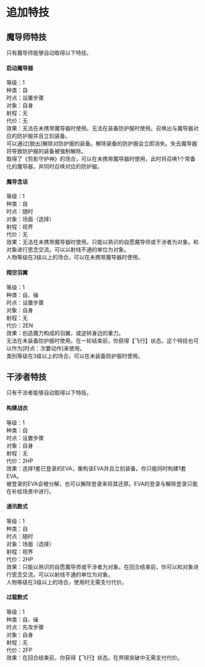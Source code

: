 # 追加特技

## 魔导师特技
只有魔导师能够自动取得以下特技。

#### 启动魔导器
等级：1<br>
种类：自<br>
时点：设置步骤<br>
对象：自身<br>
射程：无<br>
代价：无<br>
效果：无法在未携带魔导器时使用。无法在装备防护服时使用。召唤出与魔导器对应的防护服并且立刻装备。<br>
可以通过[脱出]解除对防护服的装备。解除装备的防护服会立即消失。失去魔导器将导致防护服的装备被强制解除。<br>
取得了《剪影守护神》的场合，可以在未携带魔导器时使用，此时将召唤1个常备化的魔导器，并同时召唤对应的防护服。

#### 魔导念话
等级：1<br>
种类：自<br>
时点：随时<br>
对象：场面（选择）<br>
射程：视界<br>
代价：无<br>
效果：无法在未携带魔导器时使用。只能以熟识的自愿魔导师或干涉者为对象。和对象进行思念交流。可以以射线不通的单位为对象。<br>
人物等级在3级以上的场合，可以在未携带魔导器时使用。

#### 翔空羽翼
等级：1<br>
种类：自、操<br>
时点：设置步骤<br>
对象：自身<br>
射程：无<br>
代价：2EN<br>
效果：创造魔力构成的羽翼，或逆转身边的重力。<br>
无法在未装备防护服时使用。在一轮结束前，你获得【飞行】状态。这个特技也可以作为[时点：次要动作]来使用。<br>
类别等级在3级以上的场合，可以在未装备防护服时使用。

## 干涉者特技
只有干涉者能够自动取得以下特技。

#### 构建战衣
等级：1<br>
种类：自<br>
时点：设置步骤<br>
对象：自身<br>
射程：无<br>
代价：2HP<br>
效果：选择1套已登录的EVA，重构该EVA并且立刻装备。你只能同时构建1套EVA。<br>
被登录的EVA会被分解，也可以解除登录来将其还原。EVA的登录与解除登录只能在补给场景中进行。

#### 通讯数式
等级：1<br>
种类：自<br>
时点：随时<br>
对象：场面（选择）<br>
射程：视界<br>
代价：2HP<br>
效果：只能以熟识的自愿魔导师或干涉者为对象。在回合结束前，你可以和对象进行思念交流。可以以射线不通的单位为对象。<br>
人物等级在3级以上的场合，使用时无需支付代价。

#### 过载数式
等级：1<br>
种类：自、操<br>
时点：先攻步骤<br>
对象：自身<br>
射程：无<br>
代价：2FP<br>
效果：在回合结束前，你获得【飞行】状态。在界限突破中无需支付代价。